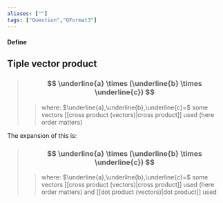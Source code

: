 ```yaml
---
aliases: [""]
tags: ["Question","QFormat3"]
---
```


#### Define
## Tiple vector product

> ### $$ \underline{a} \times (\underline{b} \times \underline{c})  $$ 
>> where:
>> $\underline{a},\underline{b},\underline{c}=$ some vectors
>> [[cross product (vectors)|cross product]] used (here order matters)

The expansion of this is:

> ### $$ \underline{a} \times (\underline{b} \times \underline{c})  $$ 
>> where:
>> $\underline{a},\underline{b},\underline{c}=$ some vectors
>> [[cross product (vectors)|cross product]] used (here order matters) and [[dot product (vectors)|dot product]] used

